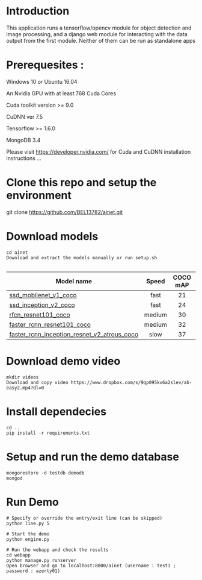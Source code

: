 # Introduction
This application runs a tensorflow/opencv module for object detection and image processing, and a django web module for interacting with the data output from the first module.
Neither of them can be run as standalone apps

# Prerequesites :

Windows 10 or Ubuntu 16.04

An Nvidia GPU with at least 768 Cuda Cores

Cuda toolkit version >= 9.0

CuDNN ver 7.5

Tensorflow >= 1.6.0

MongoDB 3.4

Please visit https://developer.nvidia.com/ for Cuda and CuDNN installation instructions
...




# Clone this repo and setup the environment
git clone https://github.com/BEL13782/ainet.git

# Download models
```
cd ainet
Download and extract the models manually or run setup.sh


```


| Model name  | Speed | COCO mAP | Outputs |
| ------------ | :--------------: | :--------------: | :-------------: |
| [ssd_mobilenet_v1_coco](http://download.tensorflow.org/models/object_detection/ssd_mobilenet_v1_coco_11_06_2017.tar.gz) | fast | 21 | Boxes |
| [ssd_inception_v2_coco](http://download.tensorflow.org/models/object_detection/ssd_inception_v2_coco_11_06_2017.tar.gz) | fast | 24 | Boxes |
| [rfcn_resnet101_coco](http://download.tensorflow.org/models/object_detection/rfcn_resnet101_coco_11_06_2017.tar.gz)  | medium | 30 | Boxes |
| [faster_rcnn_resnet101_coco](http://download.tensorflow.org/models/object_detection/faster_rcnn_resnet101_coco_11_06_2017.tar.gz) | medium | 32 | Boxes |
| [faster_rcnn_inception_resnet_v2_atrous_coco](http://download.tensorflow.org/models/object_detection/faster_rcnn_inception_resnet_v2_atrous_coco_11_06_2017.tar.gz) | slow | 37 | Boxes |

# Download demo video
```
mkdir videos
Download and copy video https://www.dropbox.com/s/9qp095kv6a2slev/ab-easy2.mp4?dl=0
``` 

# Install dependecies
```
cd ..
pip install -r requirements.txt
```

# Setup and run the demo database
```
mongorestore -d testdb demodb
mongod
```






# Run Demo


```
# Specify or override the entry/exit line (can be skipped)
python line.py 5

# Start the demo
python engine.py

# Run the webapp and check the results
cd webapp
python manage.py runserver
Open browser and go to localhost:8000/ainet (username : test1 ; password : azerty01)

```


